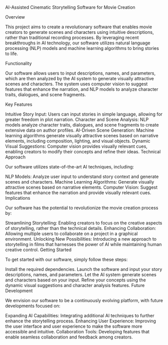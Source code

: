 AI-Assisted Cinematic Storytelling Software for Movie Creation

Overview

This project aims to create a revolutionary software that enables movie creators to generate scenes and characters using intuitive descriptions, rather than traditional recording processes. By leveraging recent breakthroughs in AI technology, our software utilizes natural language processing (NLP) models and machine learning algorithms to bring stories to life.

Functionality

Our software allows users to input descriptions, names, and parameters, which are then analyzed by the AI system to generate visually attractive scenes and characters. The system uses computer vision to suggest features that enhance the narration, and NLP models to analyze character traits, dialogues, and scene fragments.

Key Features

Intuitive Story Input: Users can input stories in simple language, allowing for greater freedom in plot narration.
Character and Scene Analysis: NLP models analyze character traits, dialogues, and scene fragments to create extensive data on author profiles.
AI-Driven Scene Generation: Machine learning algorithms generate visually attractive scenes based on narrative elements, including composition, lighting, and visual objects.
Dynamic Visual Suggestions: Computer vision provides visually relevant cues, enabling creators to modify their concepts and refine their ideas.
Technical Approach

Our software utilizes state-of-the-art AI techniques, including:

NLP Models: Analyze user input to understand story context and generate scenes and characters.
Machine Learning Algorithms: Generate visually attractive scenes based on narrative elements.
Computer Vision: Suggest features that enhance the narration and provide visually relevant cues.
Implications

Our software has the potential to revolutionize the movie creation process by:

Streamlining Storytelling: Enabling creators to focus on the creative aspects of storytelling, rather than the technical details.
Enhancing Collaboration: Allowing multiple users to collaborate on a project in a graphical environment.
Unlocking New Possibilities: Introducing a new approach to storytelling in films that harnesses the power of AI while maintaining human creative control.
Getting Started

To get started with our software, simply follow these steps:

Install the required dependencies.
Launch the software and input your story descriptions, names, and parameters.
Let the AI system generate scenes and characters based on your input.
Refine your concepts using the dynamic visual suggestions and character analysis features.
Future Development

We envision our software to be a continuously evolving platform, with future developments focused on:

Expanding AI Capabilities: Integrating additional AI techniques to further enhance the storytelling process.
Enhancing User Experience: Improving the user interface and user experience to make the software more accessible and intuitive.
Collaboration Tools: Developing features that enable seamless collaboration and feedback among creators.